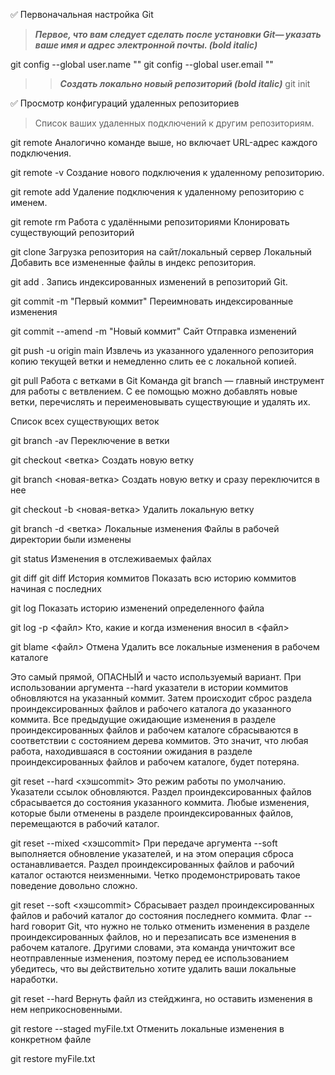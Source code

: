 :white_check_mark: Первоначальная настройка Git
> ***Первое, что вам следует сделать после установки Git— указать ваше имя и адрес электронной почты. (bold italic)***

git config --global user.name ""
git config --global user.email ""
>> ***Создать локально новый репозиторий (bold italic)***
git init

:white_check_mark: Просмотр конфигураций удаленных репозиториев
> Список ваших удаленных подключений к другим репозиториям.

git remote
Аналогично команде выше, но включает URL-адрес каждого подключения.

  git remote -v
Создание нового подключения к удаленному репозиторию.

  git remote add <name> <url>
Удаление подключения к удаленному репозиторию с именем.

  git remote rm <name>
 Работа с удалёнными репозиториями
Клонировать существующий репозиторий

  git clone <url>
 Загрузка репозитория на сайт/локальный сервер
Локальный
Добавить все измененные файлы в индекс репозитория.

  git add .
Запись индексированных изменений в репозиторий Git.

  git commit -m "Первый коммит"
Переимновать индексированные изменения

  git commit --amend -m "Новый коммит"
Сайт
Отправка изменений

git push -u origin main
Извлечь из указанного удаленного репозитория копию текущей ветки и немедленно слить ее с локальной копией.

git pull
 Работа с ветками в Git
Команда git branch — главный инструмент для работы с ветвлением. С ее помощью можно добавлять новые ветки, перечислять и переименовывать существующие и удалять их.

Список всех существующих веток

  git branch -av
Переключение в ветки

  git checkout <ветка>
Создать новую ветку

  git branch <новая-ветка>
Создать новую ветку и сразу переключится в нее

  git checkout -b <новая-ветка>
Удалить локальную ветку

  git branch -d <ветка>
 Локальные изменения
Файлы в рабочей директории были изменены

  git status
Изменения в отслеживаемых файлах

  git diff
  git diff <commit1> <commit2>
 История коммитов
Показать всю историю коммитов начиная с последних

  git log
Показать историю изменений определенного файла

  git log -p <файл>
Кто, какие и когда изменения вносил в <файл>

  git blame <файл>
 Отмена
Удалить все локальные изменения в рабочем каталоге

Это самый прямой, ОПАСНЫЙ и часто используемый вариант. При использовании аргумента --hard указатели в истории коммитов обновляются на указанный коммит. Затем происходит сброс раздела проиндексированных файлов и рабочего каталога до указанного коммита. Все предыдущие ожидающие изменения в разделе проиндексированных файлов и рабочем каталоге сбрасываются в соответствии с состоянием дерева коммитов. Это значит, что любая работа, находившаяся в состоянии ожидания в разделе проиндексированных файлов и рабочем каталоге, будет потеряна.

git reset --hard <хэшcommit>
Это режим работы по умолчанию. Указатели ссылок обновляются. Раздел проиндексированных файлов сбрасывается до состояния указанного коммита. Любые изменения, которые были отменены в разделе проиндексированных файлов, перемещаются в рабочий каталог.

git reset --mixed <хэшcommit>
При передаче аргумента --soft выполняется обновление указателей, и на этом операция сброса останавливается. Раздел проиндексированных файлов и рабочий каталог остаются неизменными. Четко продемонстрировать такое поведение довольно сложно.

git reset --soft <хэшcommit>
Сбрасывает раздел проиндексированных файлов и рабочий каталог до состояния последнего коммита. Флаг --hard говорит Git, что нужно не только отменить изменения в разделе проиндексированных файлов, но и перезаписать все изменения в рабочем каталоге. Другими словами, эта команда уничтожит все неотправленные изменения, поэтому перед ее использованием убедитесь, что вы действительно хотите удалить ваши локальные наработки.

  git reset --hard
Вернуть файл из стейджинга, но оставить изменения в нем неприкосновенными.

  git restore --staged myFile.txt
Отменить локальные изменения в конкретном файле

  git restore myFile.txt